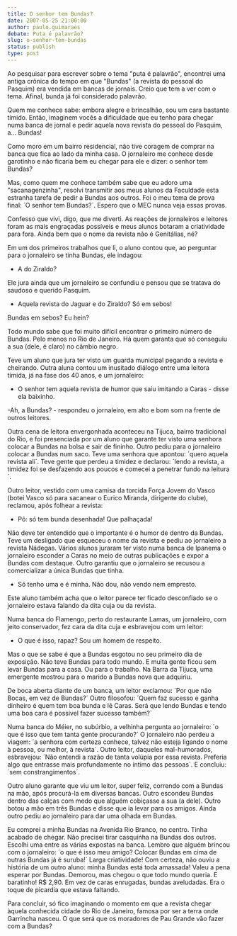 ```yaml
---
title: O senhor tem Bundas?
date: 2007-05-25 21:00:00
author: paulo.guimaraes
debate: Puta é palavrão?
slug: o-senhor-tem-bundas
status: publish 
type: post
---
```


Ao pesquisar para escrever sobre o tema "puta é palavrão", encontrei uma antiga crônica do tempo em que "Bundas" (a revista do pessoal do Pasquim) era vendida em bancas de jornais. Creio que tem a ver com o tema. Afinal, bunda já foi considerado palavrão.  

Quem me conhece sabe: embora alegre e brincalhão, sou um cara bastante tímido. Então, imaginem vocês a dificuldade que eu tenho para chegar numa banca de jornal e pedir aquela nova revista do pessoal do Pasquim, a... Bundas!   

  

Como moro em um bairro residencial, não tive coragem de comprar na banca que fica ao lado da minha casa. O jornaleiro me conhece desde garotinho e não ficaria bem eu chegar para ele e dizer: o senhor tem Bundas?   

  

Mas, como quem me conhece também sabe que eu adoro uma "sacanagenzinha", resolvi transmitir aos meus alunos da Faculdade esta estranha tarefa de pedir a Bundas aos outros. Foi o meu tema de prova final: ´O senhor tem Bundas?´. Espero que o MEC nunca veja essas provas.   

  

Confesso que vivi, digo, que me diverti. As reações de jornaleiros e leitores foram as mais engraçadas possíveis e meus alunos botaram a criatividade para fora. Ainda bem que o nome da revista não é Genitálias, né?   

  

Em um dos primeiros trabalhos que li, o aluno contou que, ao perguntar para o jornaleiro se tinha Bundas, ele indagou:   

  

- A do Ziraldo?   

  

Ele jura ainda que um jornaleiro se confundiu e pensou que se tratava do saudoso e querido Pasquim.   

  

- Aquela revista do Jaguar e do Ziraldo? Só em sebos!  

  

Bundas em sebos? Eu hein?   

  

Todo mundo sabe que foi muito difícil encontrar o primeiro número de Bundas. Pelo menos no Rio de Janeiro. Há quem garanta que só conseguiu a sua (dele, é claro) no câmbio negro.   

  

Teve um aluno que jura ter visto um guarda municipal pegando a revista e cheirando. Outra aluna contou um inusitado diálogo entre uma leitora tímida, já na fase dos 40 anos, e um jornaleiro:   

  

- O senhor tem aquela revista de humor que saiu imitando a Caras - disse ela baixinho.   

  

-Ah, a Bundas? - respondeu o jornaleiro, em alto e bom som na frente de outros leitores.   

  

Outra cena de leitora envergonhada aconteceu na Tijuca, bairro tradicional do Rio, e foi presenciada por um aluno que garante ter visto uma senhora colocar a Bundas na bolsa e sair de fininho. Outro pediu para o jornaleiro colocar a Bundas num saco. Teve uma senhora que apontou: ´quero aquela revista ali´. Teve gente que perdeu a timidez e declarou: ´lendo a revista, a timidez foi se desfazendo aos poucos e comecei a penetrar fundo na leitura´.   

  

Outro leitor, vestido com uma camisa da torcida Força Jovem do Vasco (botei Vasco só para sacanear o Eurico Miranda, dirigente do clube), reclamou, após folhear a revista:   

  

- Pô: só tem bunda desenhada! Que palhaçada!   

  

Não deve ter entendido que o importante é o humor de dentro da Bundas. Teve um desligado que esqueceu o nome da revista e pediu ao jornaleiro a revista Nádegas. Vários alunos juraram ter visto numa banca de Ipanema o jornaleiro esconder a Caras no meio de outras publicações e expor a Bundas com destaque. Outro garantiu que o jornaleiro se recusou a comercializar a única Bundas que tinha.   

  

- Só tenho uma e é minha. Não dou, não vendo nem empresto.   

  

Este aluno também acha que o leitor parece ter ficado desconfiado se o jornaleiro estava falando da dita cuja ou da revista.   

  

Numa banca do Flamengo, perto do restaurante Lamas, um jornaleiro, com jeito conservador, fez cara da dita cuja e esbravejou com um leitor:   

  

- O que é isso, rapaz? Sou um homem de respeito.   

  

Mas o que se sabe é que a Bundas esgotou no seu primeiro dia de exposição. Não teve Bundas para todo mundo. E muita gente ficou sem levar Bundas para a casa. Ou para o trabalho. Na Barra da Tijuca, uma emergente mostrou para o marido a Bundas nova que adquiriu.   

  

De boca aberta diante de um banca, um leitor exclamou: ´Por que não Bocas, em vez de Bundas?´ Outro filosofou: ´Quem faz sucesso e ganha dinheiro é quem tem boa bunda e lê Caras. Será que lendo Bundas e tendo uma boa cara é possível fazer sucesso também?´  

  

Numa banca do Méier, no subúrbio, a velhinha pergunta ao jornaleiro: ´o que é isso que tem tanta gente procurando?´ O jornaleiro não perdeu a viagem: ´a senhora com certeza conhece, talvez não esteja ligando o nome à pessoa, ou melhor, à revista´. Outro leitor, daqueles mal-humorados, esbravejou: ´Não entendi a razão de tanta volúpia por essa revista. Preferia algo que entrasse mais profundamente no íntimo das pessoas´. E concluiu: ´sem constrangimentos´.   

  

Outro aluno garante que viu um leitor, super feliz, correndo com a Bundas na mão, após procurá-la em diversas bancas. Outro escondeu Bundas dentro das calças com medo que alguém cobiçasse a sua (a dele). Outro botou a mão em três Bundas e disse que ia levar para os amigos. Ainda outro pediu ao jornaleiro para dar uma olhada em Bundas.  

  

Eu comprei a minha Bundas na Avenida Rio Branco, no centro. Tinha acabado de chegar. Não precisei tirar casquinha na Bundas dos outros. Escolhi uma entre as várias expostas na banca. Lembro que alguém brincou com o jornaleiro: ´o que é isso meu amigo? Colocar Bundas em cima de outras Bundas já é suruba!´ Larga criatividade! Com certeza, não ouviu a história de um outro aluno: minha Bundas está toda amassada! Valeu a pena esperar por Bundas. Demorou, mas chegou o que todo mundo queria. E baratinho! R$ 2,90. Em vez de caras enrugadas, bundas aveludadas. Era o toque de picardia que estava faltando.   

  

Para concluir, só fico imaginando o momento em que a revista chegar àquela conhecida cidade do Rio de Janeiro, famosa por ser a terra onde Garrincha nasceu. O que será que os moradores de Pau Grande vão fazer com a Bundas?

